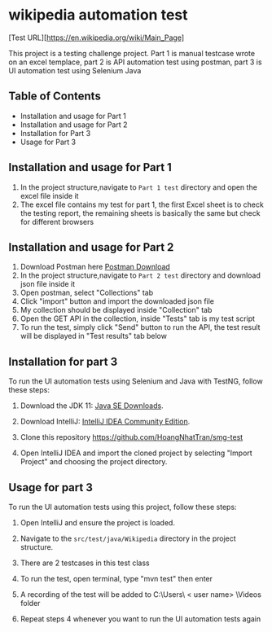 # wikipedia automation test
[Test URL][https://en.wikipedia.org/wiki/Main_Page]

This project is a testing challenge project. Part 1 is manual testcase wrote on an excel templace, part 2 is API automation test using postman, part 3 is UI automation test using Selenium Java
## Table of Contents
- Installation and usage for Part 1
- Installation and usage for Part 2
- Installation for Part 3
- Usage for Part 3
## Installation and usage for Part 1
1. In the project structure,navigate to `Part 1 test` directory and open the excel file inside it
2. The excel file contains my test for part 1, the first Excel sheet is to check the testing report, the remaining sheets is basically the same but check for different browsers
## Installation and usage for Part 2
1. Download Postman  here [Postman Download](https://www.postman.com/downloads/)
2. In the project structure,navigate to `Part 2 test` directory and download json file inside it
3. Open postman, select "Collections" tab
4. Click "import" button and import the downloaded json file
5. My collection should be displayed inside "Collection" tab
6. Open the GET API in the collection, inside "Tests" tab is my test script
7. To run the test, simply click "Send" button to run the API, the test result will be displayed in "Test results" tab below

## Installation for part 3 

To run the UI automation tests using Selenium and Java with TestNG, follow these steps:

1. Download the JDK 11: [Java SE Downloads](https://www.oracle.com/java/technologies/javase-jdk11-downloads.html).

2. Download IntelliJ: [IntelliJ IDEA Community Edition](https://www.jetbrains.com/idea/download/).

3. Clone this repository https://github.com/HoangNhatTran/smg-test
4. Open IntelliJ IDEA and import the cloned project by selecting "Import Project" and choosing the project directory.

## Usage for part 3

To run the UI automation tests using this project, follow these steps:

1. Open IntelliJ and ensure the project is loaded.

2. Navigate to the `src/test/java/Wikipedia` directory in the project structure.

3. There are 2 testcases in this test class

4. To run the test, open terminal, type "mvn test" then enter

6. A recording of the test will be added to C:\Users\ < user name> \Videos folder

8. Repeat steps 4 whenever you want to run the UI automation tests again